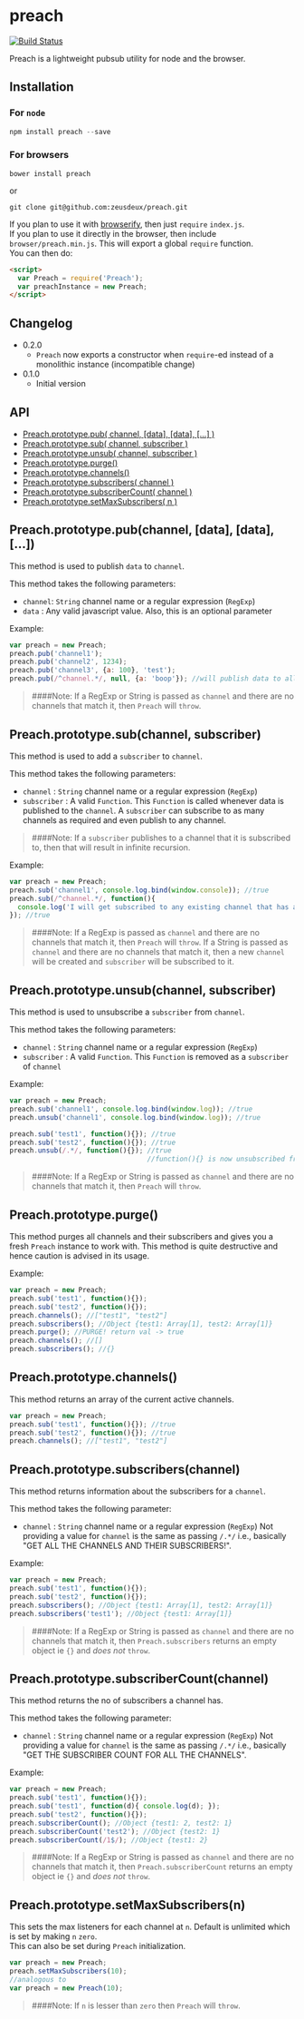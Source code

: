 preach
======
[![Build Status](https://travis-ci.org/zeusdeux/preach.svg?branch=master)](https://travis-ci.org/zeusdeux/preach)

Preach is a lightweight pubsub utility for node and the browser.

## Installation

### For `node`

```javascript
npm install preach --save
```

### For browsers

```
bower install preach
```

or

```
git clone git@github.com:zeusdeux/preach.git
```

If you plan to use it with [browserify](http://browserify.org/), then just `require` `index.js`.   
If you plan to use it directly in the browser, then include `browser/preach.min.js`. This will export
a global `require` function.   
You can then do:

```html
<script>
  var Preach = require('Preach');
  var preachInstance = new Preach;
</script>
```

## Changelog

- 0.2.0
  - `Preach` now exports a constructor when `require`-ed instead of a monolithic instance (incompatible change)
- 0.1.0
  - Initial version

## API

- [Preach.prototype.pub( channel, [data], [data], [...] )](#preachprototypepubchannel-data-data-)
- [Preach.prototype.sub( channel, subscriber )](#preachprototypesubchannel-subscriber)
- [Preach.prototype.unsub( channel, subscriber )](#preachprototypeunsubchannel-subscriber)
- [Preach.prototype.purge()](#preachprototypepurge)
- [Preach.prototype.channels()](#preachprototypechannels)
- [Preach.prototype.subscribers( channel )](#preachprototypesubscriberschannel)
- [Preach.prototype.subscriberCount( channel )](#preachprototypesubscribercountchannel)
- [Preach.prototype.setMaxSubscribers( n )](#preachprototypesetmaxsubscribersn)

## Preach.prototype.pub(channel, [data], [data], [...])

This method is used to publish `data` to `channel`.

This method takes the following parameters:

- `channel`: `String` channel name or a regular expression (`RegExp`)
- `data`   : Any valid javascript value. Also, this is an optional parameter

Example:

```javascript
var preach = new Preach;
preach.pub('channel1');
preach.pub('channel2', 1234);
preach.pub('channel3', {a: 100}, 'test');
preach.pub(/^channel.*/, null, {a: 'boop'}); //will publish data to all channels beginning with 'channel'
```

> ####Note:
> If a RegExp or String is passed as `channel` and there are no channels that match it, then `Preach` will `throw`.

## Preach.prototype.sub(channel, subscriber)

This method is used to add a `subscriber` to `channel`.

This method takes the following parameters:

- `channel`     : `String` channel name or a regular expression (`RegExp`)
- `subscriber`  : A valid `Function`. This `Function` is called whenever data is published to the `channel`.
A `subscriber` can subscribe to as many channels as required and even publish to any channel.

> ####Note:
> If a `subscriber` publishes to a channel that it is subscribed to, then that will result in infinite recursion.

Example:

```javascript
var preach = new Preach;
preach.sub('channel1', console.log.bind(window.console)); //true
preach.sub(/^channel.*/, function(){
  console.log('I will get subscribed to any existing channel that has a name starting with the string "channel"');
}); //true
```

> ####Note:
> If a RegExp is passed as `channel` and there are no channels that match it, then `Preach` will `throw`.
> If a String is passed as `channel` and there are no channels that match it, then a new `channel` will be created and `subscriber` will be subscribed to it.

## Preach.prototype.unsub(channel, subscriber)

This method is used to unsubscribe a `subscriber` from `channel`.

This method takes the following parameters:

- `channel`     : `String` channel name or a regular expression (`RegExp`)
- `subscriber`  : A valid `Function`. This `Function` is removed as a `subscriber` of `channel`

Example:

```javascript
var preach = new Preach;
preach.sub('channel1', console.log.bind(window.log)); //true
preach.unsub('channel1', console.log.bind(window.log)); //true

preach.sub('test1', function(){}); //true
preach.sub('test2', function(){}); //true
preach.unsub(/.*/, function(){}); //true
                                  //function(){} is now unsubscribed from *all* channels
```

> ####Note:
> If a RegExp or String is passed as `channel` and there are no channels that match it, then `Preach` will `throw`.

## Preach.prototype.purge()

This method purges all channels and their subscribers and gives you a fresh `Preach` instance to work with.
This method is quite destructive and hence caution is advised in its usage.

Example:

```javascript
var preach = new Preach;
preach.sub('test1', function(){});
preach.sub('test2', function(){});
preach.channels(); //["test1", "test2"]
preach.subscribers(); //Object {test1: Array[1], test2: Array[1]}
preach.purge(); //PURGE! return val -> true
preach.channels(); //[]
preach.subscribers(); //{}
```

## Preach.prototype.channels()

This method returns an array of the current active channels.

```javascript
var preach = new Preach;
preach.sub('test1', function(){}); //true
preach.sub('test2', function(){}); //true
preach.channels(); //["test1", "test2"]
```

## Preach.prototype.subscribers(channel)

This method returns information about the subscribers for a `channel`.

This method takes the following parameter:

- `channel` : `String` channel name or a regular expression (`RegExp`)
Not providing a value for `channel` is the same as passing `/.*/` i.e., basically "GET ALL THE CHANNELS AND THEIR SUBSCRIBERS!".

Example:

```javascript
var preach = new Preach;
preach.sub('test1', function(){});
preach.sub('test2', function(){});
preach.subscribers(); //Object {test1: Array[1], test2: Array[1]}
preach.subscribers('test1'); //Object {test1: Array[1]}
```

> ####Note:
> If a RegExp or String is passed as `channel` and there are no channels that match it, then `Preach.subscribers` returns an empty object ie `{}`
and *does not* `throw`.

## Preach.prototype.subscriberCount(channel)

This method returns the no of subscribers a channel has.

This method takes the following parameter:

- `channel` : `String` channel name or a regular expression (`RegExp`)
Not providing a value for `channel` is the same as passing `/.*/` i.e., basically "GET THE SUBSCRIBER COUNT FOR ALL THE CHANNELS".

Example:

```javascript
var preach = new Preach;
preach.sub('test1', function(){});
preach.sub('test1', function(d){ console.log(d); });
preach.sub('test2', function(){});
preach.subscriberCount(); //Object {test1: 2, test2: 1}
preach.subscriberCount('test2'); //Object {test2: 1}
preach.subscriberCount(/1$/); //Object {test1: 2}
```

> ####Note:
> If a RegExp or String is passed as `channel` and there are no channels that match it, then `Preach.subscriberCount` returns an empty object ie `{}`
and *does not* `throw`.


## Preach.prototype.setMaxSubscribers(n)

This sets the max listeners for each channel at `n`. Default is unlimited which is set by making `n` `zero`.   
This can also be set during `Preach` initialization.

```javascript
var preach = new Preach;
preach.setMaxSubscribers(10);
//analogous to
var preach = new Preach(10);
```

> ####Note:
> If `n` is lesser than `zero` then `Preach` will `throw`.

